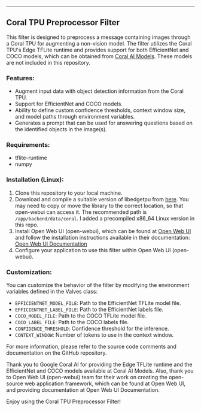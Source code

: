 ---------------------------------------------------------------
Coral TPU Preprocessor Filter
---------------------------------------------------------------
This filter is designed to preprocess a message containing images through a Coral TPU for augmenting a non-vision model. The filter utilizes the Coral TPU's Edge TFLite runtime and provides support for both EfficientNet and COCO models, which can be obtained from [Coral AI Models](https://coral.ai/models). These models are not included in this repository.

### Features:
- Augment input data with object detection information from the Coral TPU.
- Support for EfficientNet and COCO models.
- Ability to define custom confidence thresholds, context window size, and model paths through environment variables.
- Generates a prompt that can be used for answering questions based on the identified objects in the image(s).

### Requirements:
- tflite-runtime
- numpy

### Installation (Linux):
1. Clone this repository to your local machine.
2. Download and compile a suitable version of libedgetpu from [here](https://github.com/google-coral/libedgetpu.git). You may need to copy or move the library to the correct location, so that open-webui can access it. The recommended path is `/app/backend/data/coral`. I added a precompiled x86_64 Linux version in this repo.
3. Install Open Web UI (open-webui), which can be found at [Open Web UI](https://openwebui.com/) and follow the installation instructions available in their documentation: [Open Web UI Documentation](https://docs.openwebui.com/)
4. Configure your application to use this filter within Open Web UI (open-webui).

### Customization:
You can customize the behavior of the filter by modifying the environment variables defined in the Valves class:
- `EFFICIENTNET_MODEL_FILE`: Path to the EfficientNet TFLite model file.
- `EFFICIENTNET_LABEL_FILE`: Path to the EfficientNet labels file.
- `COCO_MODEL_FILE`: Path to the COCO TFLite model file.
- `COCO_LABEL_FILE`: Path to the COCO labels file.
- `CONFIDENCE_THRESHOLD`: Confidence threshold for the inference.
- `CONTEXT_WINDOW`: Number of tokens to use in the context window.

For more information, please refer to the source code comments and documentation on the GitHub repository.

Thank you to Google Coral AI for providing the Edge TFLite runtime and the EfficientNet and COCO models available at Coral AI Models. Also, thank you to Open Web UI (open-webui) team for their work on creating the open-source web application framework, which can be found at Open Web UI, and providing documentation at Open Web UI Documentation.

Enjoy using the Coral TPU Preprocessor Filter!
